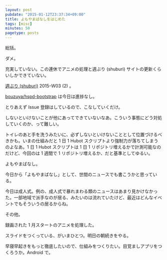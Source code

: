 ```yaml
---
layout: post
pubdate: "2015-01-12T23:37:34+09:00"
title: よもやまばなしをはじめた
tags: [misc]
minutes: 50
pagetype: posts
---
```

総括。

ダメ。

充実していない。この連休でアニメの処理と週ぶり (shuburi) サイトの更新くらいしかできていない。

[週ぶり (shuburi)][shuburi] 2015-W03 (2) 。

[bouzuya/hspd-bootstrap][] は今日は進捗なし。

とりあえず Issue 登録はしているので、こなしていくだけ。

しないといけないことが他にあってできていないなあ。こういう事態にどう対処していくのか、って難しい。

トイレのあと手を洗うみたいに、必ずしないといけないこととして位置づけるべきかも。いまの仕組みだと 1 日 1 Hubot スクリプトより強制力が落ちてしまうのよなあ。1 日 1 Hubot スクリプトは 1 日 1 リポジトリ増えるかで計測可能なのだけど、今回のは 1 週間で 1 リポジトリ増えるか、だと基準としてゆるい。

よもやまばなし。

今日から「よもやまばなし」として、世間のニュースでも書こうかと思っている。

今日は成人式。例の、成人式で暴れまわる類のニュースはあまり見かけなかった。一部地域で派手なのが居る、みたいのは流れていたけど、最近はどんなイベントでもそういうの居るからね。

その他。

録画された 1 月スタートのアニメを処理した。

スライドをつくっている、がいまひとつ。明日の朝続きをやる。

早寝早起きをもっと徹底したいので、仕組みをつくりたい。目覚ましアプリをつくろうか。Android で。

[shuburi]: http://shuburi.org
[bouzuya/hspd-bootstrap]: https://github.com/bouzuya/hspd-bootstrap
